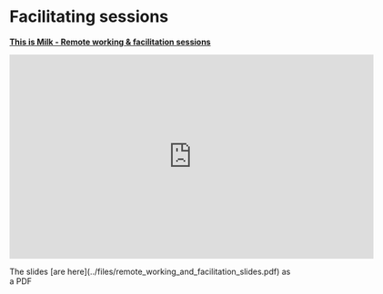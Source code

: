  # Facilitating sessions
 <p><a href="https://www.thisismilk.co.uk/blog/remote-working-facilitation-sessions"  target="_blank" rel="noopener"><strong>This is Milk - Remote working &  facilitation sessions</strong></a></p> 
 <p><iframe title="This is Milk video about facilitating session when working remotely" src="https://player.vimeo.com/video/399952777" width="640" height="360" frameborder="0" allow="autoplay; fullscreen" allowfullscreen></iframe></p>
 The slides [are here](../files/remote_working_and_facilitation_slides.pdf) as a PDF
